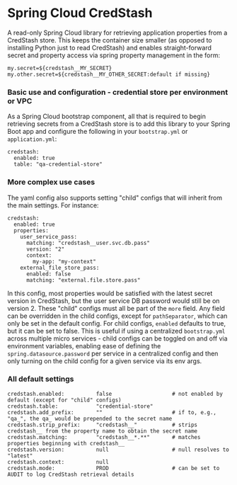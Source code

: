 # Spring Cloud CredStash
A read-only Spring Cloud library for retrieving application
 properties from a CredStash store. This keeps the container size smaller 
 (as opposed to installing Python just to read CredStash) and enables straight-forward secret and property 
 access via spring property management in the form:
 
    my.secret=${credstash__MY_SECRET}
    my.other.secret=${credstash__MY_OTHER_SECRET:default if missing}

### Basic use and configuration - credential store per environment or VPC
As a Spring Cloud bootstrap component, all that is required to begin retrieving
secrets from a CredStash store is to add this library to your Spring Boot app and
configure the following in your `bootstrap.yml` or `application.yml`:

    credstash:
      enabled: true
      table: "qa-credential-store"

### More complex use cases
The yaml config also supports setting "child" configs that will inherit from the main settings. For instance:

    credstash:
      enabled: true
      properties:
        user_service_pass:
          matching: "credstash__user.svc.db.pass"
          version: "2"
          context:
            my-app: "my-context"
        external_file_store_pass:
          enabled: false
          matching: "external.file.store.pass"

In this config, most properties would be satisfied with the latest secret version in CredStash, but
the user service DB password would still be on version 2. These "child" configs must all be part of the `more` field.
Any field can be overridden in the child configs, except for `pathSeparator`, which can only be set in 
the default config. For child configs, `enabled` defaults to true, but it can be set to false. This is useful
if using a centralized `bootstrap.yml` across multiple micro services - child configs can be toggled on and
off via environment variables, enabling ease of defining the `spring.datasource.password` per service in
a centralized config and then only turning on the child config for a given service via its env args.

### All default settings

    credstash.enabled:          false                   # not enabled by default (except for "child" configs)
    credstash.table:            "credential-store"
    credstash.add_prefix:       ""                      # if to, e.g., "qa_", the qa_ would be prepended to the secret name
    credstash.strip_prefix:     "credstash__"           # strips credstash__ from the property name to obtain the secret name
    credstash.matching:         "credstash__*.**"       # matches properties beginning with credstash__
    credstash.version:          null                    # null resolves to "latest"
    credstash.context:          null
    credstash.mode:             PROD                    # can be set to AUDIT to log CredStash retrieval details
